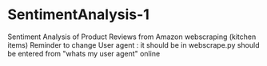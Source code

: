 # SentimentAnalysis-1
Sentiment Analysis of Product Reviews from Amazon webscraping (kitchen items)
Reminder to change User agent : it should be in webscrape.py should be entered from "whats my user agent" online 
